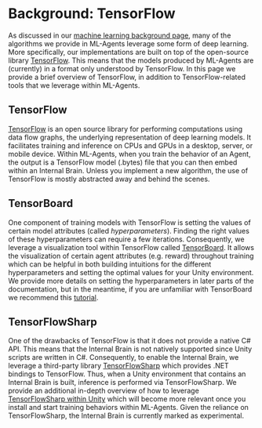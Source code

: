 # Background: TensorFlow

As discussed in our 
[machine learning background page](Background-Machine-Learning.md), many of the
algorithms we provide in ML-Agents leverage some form of deep learning.
More specifically, our implementations are built on top of the open-source 
library [TensorFlow](https://www.tensorflow.org/). This means that the models
produced by ML-Agents are (currently) in a format only understood by
TensorFlow. In this page we provide a brief overview of TensorFlow, in addition
to TensorFlow-related tools that we leverage within ML-Agents.

## TensorFlow

[TensorFlow](https://www.tensorflow.org/) is an open source library for
performing computations using data flow graphs, the underlying representation
of deep learning models. It facilitates training and inference on CPUs and
GPUs in a desktop, server, or mobile device. Within ML-Agents, when you
train the behavior of an Agent, the output is a TensorFlow model (.bytes)
file that you can then embed within an Internal Brain. Unless you implement 
a new algorithm, the use of TensorFlow is mostly abstracted away and behind 
the scenes. 

## TensorBoard

One component of training models with TensorFlow is setting the
values of certain model attributes (called _hyperparameters_). Finding the
right values of these hyperparameters can require a few iterations.
Consequently, we leverage a visualization tool within TensorFlow called
[TensorBoard](https://www.tensorflow.org/programmers_guide/summaries_and_tensorboard). 
It allows the visualization of certain agent attributes (e.g. reward)
throughout training which can be helpful in both building
intuitions for the different hyperparameters and setting the optimal values for 
your Unity environment. We provide more details on setting the hyperparameters
in later parts of the documentation, but in the meantime, if you are 
unfamiliar with TensorBoard we recommend this 
[tutorial](https://github.com/dandelionmane/tf-dev-summit-tensorboard-tutorial).

## TensorFlowSharp

One of the drawbacks of TensorFlow is that it does not provide a native
C# API. This means that the Internal Brain is not natively supported since
Unity scripts are written in C#. Consequently,
to enable the Internal Brain, we leverage a third-party 
library [TensorFlowSharp](https://github.com/migueldeicaza/TensorFlowSharp) 
which provides .NET bindings to TensorFlow. Thus, when a Unity environment
that contains an Internal Brain is built, inference is performed via
TensorFlowSharp. We provide an additional in-depth overview of how to
leverage [TensorFlowSharp within Unity](Using-TensorFlow-Sharp-in-Unity.md)
which will become more relevant once you install and start training
behaviors within ML-Agents. Given the reliance on TensorFlowSharp, the
Internal Brain is currently marked as experimental.
